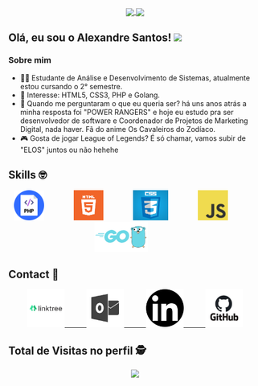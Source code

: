 <p align="center">
  <a href="https://github.com/anuraghazra/github-readme-stats">
    <img
      align="center"
      height="165"
      src="https://github-readme-stats.vercel.app/api?username=alexandresantosal91&theme=chartreuse-dark&show_icons=true"
    />
  </a>
  <a href="https://github.com/anuraghazra/github-readme-stats">
    <img
      align="center"
      src="https://github-readme-stats.vercel.app/api/top-langs/?username=AlexandreSantosAL91&layout=compact&langs_count=16&theme=chartreuse-dark"
    />
  </a>
</p>

## Olá, eu sou o Alexandre Santos! <img src="https://raw.githubusercontent.com/iampavangandhi/iampavangandhi/master/gifs/Hi.gif" width="30px"></h2>

### Sobre mim

- 👨‍🎓 Estudante de Análise e Desenvolvimento de Sistemas, atualmente estou cursando o 2° semestre.
- 🎯 Interesse: HTML5, CSS3, PHP e Golang.
- 🦊 Quando me perguntaram o que eu queria ser? há uns anos atrás a minha resposta foi "POWER RANGERS" e hoje eu estudo pra ser desenvolvedor de software e Coordenador de Projetos de Marketing Digital, nada haver. Fã do anime Os Cavaleiros do Zodíaco. 
- 🎮 Gosta de jogar League of Legends? É só chamar, vamos subir de "ELOS" juntos ou não hehehe

## Skills :nerd_face:
<p align="center">
    <img height="60" src="https://raw.githubusercontent.com/AlexandreSantosAL91/AlexandreSantosAL91/main/icons/php.png">
    &nbsp;&nbsp;&nbsp;&nbsp;&nbsp;&nbsp;&nbsp;&nbsp;&nbsp;&nbsp;&nbsp;&nbsp;&nbsp;
    <img height="60" src="https://raw.githubusercontent.com/AlexandreSantosAL91/AlexandreSantosAL91/main/icons/html-5.png">
    &nbsp;&nbsp;&nbsp;&nbsp;&nbsp;&nbsp;&nbsp;&nbsp;&nbsp;&nbsp;&nbsp;&nbsp;&nbsp;
    <img height="60" src="https://raw.githubusercontent.com/AlexandreSantosAL91/AlexandreSantosAL91/main/icons/css-3.jpg">   
    &nbsp;&nbsp;&nbsp;&nbsp;&nbsp;&nbsp;&nbsp;&nbsp;&nbsp;&nbsp;&nbsp;&nbsp;&nbsp;
    <img height="60" src="https://raw.githubusercontent.com/AlexandreSantosAL91/AlexandreSantosAL91/main/icons/js.png">
    &nbsp;&nbsp;&nbsp;&nbsp;&nbsp;&nbsp;&nbsp;&nbsp;&nbsp;&nbsp;&nbsp;&nbsp;&nbsp;
    <img height="60" src="https://raw.githubusercontent.com/AlexandreSantosAL91/AlexandreSantosAL91/main/icons/go.png">
    &nbsp;&nbsp;&nbsp;&nbsp;&nbsp;&nbsp;&nbsp;&nbsp;&nbsp;&nbsp;&nbsp;&nbsp;&nbsp;
</p>

<p align="center"> 

## Contact :iphone:

<p align="center">
  <a href="https://linktr.ee/alexandresantos.com">
  <img height="75" src= "https://raw.githubusercontent.com/AlexandreSantosAL91/AlexandreSantosAL91/main/icons/linktree.png">
  &nbsp;&nbsp;&nbsp;&nbsp;&nbsp;&nbsp;&nbsp;&nbsp;&nbsp;

  <a href="mailto:alexandresantos_al@hotmail.com">
  <img height="75" src= "https://raw.githubusercontent.com/AlexandreSantosAL91/AlexandreSantosAL91/main/icons/msn.jpg">
  &nbsp;&nbsp;&nbsp;&nbsp;&nbsp;&nbsp;&nbsp;&nbsp;&nbsp;

  <a href="https://www.linkedin.com/in/alexandresantosal">
  <img height="75" src= "https://raw.githubusercontent.com/AlexandreSantosAL91/AlexandreSantosAL91/main/icons/in.png">
  &nbsp;&nbsp;&nbsp;&nbsp;&nbsp;&nbsp;&nbsp;&nbsp;&nbsp;  

  <a href="https://github.com/AlexandreSantosAL91">
  <img height="75" src= "https://raw.githubusercontent.com/AlexandreSantosAL91/AlexandreSantosAL91/main/icons/git.jpg">  
</a>
   
</p>

<p align="center"> 

 ## Total de Visitas no perfil :detective: <br>
 <p align="center"> 
   <img alingn="center" src="https://profile-counter.glitch.me/AlexandreSantosAL91/count.svg" />
 </p>

</p>
